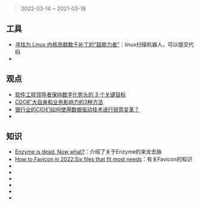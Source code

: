 > 2022-03-14 ~ 2021-03-18

## 工具

* [寻找为 Linux 内核贡献数千补丁的“超能力者”](https://linux.cn/article-13468-1.html)：linux扫描机器人，可以提交代码
* []()

## 观点
* [软件工程领导者保持数字化势头的 3 个关键目标](https://www.gartner.com/ngw/globalassets/cn/information-technology/documents/2022/jan/accelerating-digital-software-engineering-leaders-ebook-cn.pdf)
* [CDO扩大自身和业务影响力的3种方法](https://www.gartner.com/ngw/globalassets/cn/information-technology/documents/2022/mar/3_ways_for_cdos_to_grow_their_influence_and_business_impact_cn.pdf)
* [银行业的CIO们如何使用数据驱动技术进行锐意变革？](https://www.gartner.com/ngw/globalassets/cn/information-technology/documents/2021/may/%E9%93%B6%E8%A1%8Ccio%E9%A1%BB%E4%BD%BF%E6%95%B0%E6%8D%AE%E7%AC%A6%E5%90%88%E5%AE%A2%E6%88%B7%E9%9C%80%E6%B1%82%E8%80%8C%E9%9D%9E%E7%AC%A6%E5%90%88%E6%B8%A0%E9%81%93%E9%9C%80%E6%B1%82-final.pdf)
* []()

## 知识

* [Enzyme is dead. Now what?](https://dev.to/wojtekmaj/enzyme-is-dead-now-what-ekl)：介绍了关于Enzyme的来龙去脉
* [How to Favicon in 2022:Six files that fit most needs](https://evilmartians.com/chronicles/how-to-favicon-in-2021-six-files-that-fit-most-needs)：有关Favicon的知识
* []()
* []()
* []()
* []()
* []()
* []()